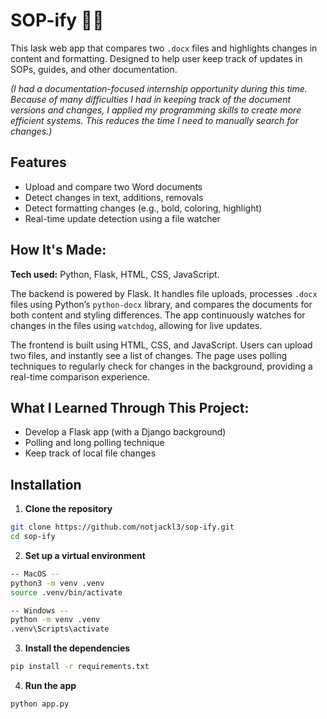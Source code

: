 # SOP-ify 📝📝
This lask web app that compares two `.docx` files and highlights changes in content and formatting. Designed to help user keep track of updates in SOPs, guides, and other documentation.

*(I had a documentation-focused internship opportunity during this time. Because of many difficulties I had in keeping track of the document versions and changes, I applied my programming skills to create more efficient systems. This reduces the time I need to manually search for changes.)*

## Features

- Upload and compare two Word documents
- Detect changes in text, additions, removals
- Detect formatting changes (e.g., bold, coloring, highlight)
- Real-time update detection using a file watcher

## How It's Made:

**Tech used:** Python, Flask, HTML, CSS, JavaScript.

The backend is powered by Flask. It handles file uploads, processes `.docx` files using Python’s `python-docx` library, and compares the documents for both content and styling differences. The app continuously watches for changes in the files using `watchdog`, allowing for live updates.

The frontend is built using HTML, CSS, and JavaScript. Users can upload two files, and instantly see a list of changes. The page uses polling techniques to regularly check for changes in the background, providing a real-time comparison experience.

## What I Learned Through This Project:

- Develop a Flask app (with a Django background)
- Polling and long polling technique
- Keep track of local file changes

## Installation

1. **Clone the repository**

```bash
git clone https://github.com/notjackl3/sop-ify.git
cd sop-ify
```

2. **Set up a virtual environment**

```bash
-- MacOS -- 
python3 -m venv .venv
source .venv/bin/activate  
```

```bash
-- Windows -- 
python -m venv .venv
.venv\Scripts\activate
```

3. **Install the dependencies**

```bash
pip install -r requirements.txt
```

4. **Run the app**

```bash
python app.py
```


